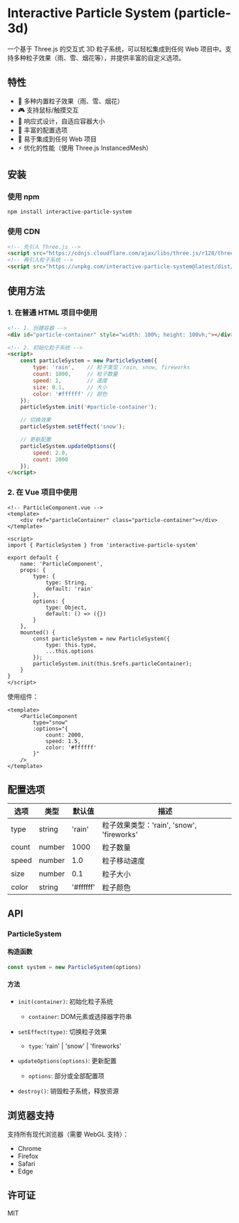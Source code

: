 # Interactive Particle System (particle-3d)

一个基于 Three.js 的交互式 3D 粒子系统，可以轻松集成到任何 Web 项目中。支持多种粒子效果（雨、雪、烟花等），并提供丰富的自定义选项。

## 特性

- 🎨 多种内置粒子效果（雨、雪、烟花）
- 🎮 支持鼠标/触摸交互
- 📱 响应式设计，自适应容器大小
- 🔧 丰富的配置选项
- 🎯 易于集成到任何 Web 项目
- ⚡ 优化的性能（使用 Three.js InstancedMesh）

## 安装

### 使用 npm

```bash
npm install interactive-particle-system
```

### 使用 CDN

```html
<!-- 先引入 Three.js -->
<script src="https://cdnjs.cloudflare.com/ajax/libs/three.js/r128/three.min.js"></script>
<!-- 再引入粒子系统 -->
<script src="https://unpkg.com/interactive-particle-system@latest/dist/particle-system.min.js"></script>
```

## 使用方法

### 1. 在普通 HTML 项目中使用

```html
<!-- 1. 创建容器 -->
<div id="particle-container" style="width: 100%; height: 100vh;"></div>

<!-- 2. 初始化粒子系统 -->
<script>
    const particleSystem = new ParticleSystem({
        type: 'rain',    // 粒子类型：rain, snow, fireworks
        count: 1000,     // 粒子数量
        speed: 1,        // 速度
        size: 0.1,       // 大小
        color: '#ffffff' // 颜色
    });
    particleSystem.init('#particle-container');

    // 切换效果
    particleSystem.setEffect('snow');

    // 更新配置
    particleSystem.updateOptions({
        speed: 2.0,
        count: 2000
    });
</script>
```

### 2. 在 Vue 项目中使用

```vue
<!-- ParticleComponent.vue -->
<template>
    <div ref="particleContainer" class="particle-container"></div>
</template>

<script>
import { ParticleSystem } from 'interactive-particle-system'

export default {
    name: 'ParticleComponent',
    props: {
        type: {
            type: String,
            default: 'rain'
        },
        options: {
            type: Object,
            default: () => ({})
        }
    },
    mounted() {
        const particleSystem = new ParticleSystem({
            type: this.type,
            ...this.options
        });
        particleSystem.init(this.$refs.particleContainer);
    }
}
</script>
```

使用组件：
```vue
<template>
    <ParticleComponent 
        type="snow"
        :options="{
            count: 2000,
            speed: 1.5,
            color: '#ffffff'
        }"
    />
</template>
```

## 配置选项

| 选项 | 类型 | 默认值 | 描述 |
|------|------|--------|------|
| type | string | 'rain' | 粒子效果类型：'rain', 'snow', 'fireworks' |
| count | number | 1000 | 粒子数量 |
| speed | number | 1.0 | 粒子移动速度 |
| size | number | 0.1 | 粒子大小 |
| color | string | '#ffffff' | 粒子颜色 |

## API

### ParticleSystem

#### 构造函数
```javascript
const system = new ParticleSystem(options)
```

#### 方法

- `init(container)`: 初始化粒子系统
  - `container`: DOM元素或选择器字符串

- `setEffect(type)`: 切换粒子效果
  - `type`: 'rain' | 'snow' | 'fireworks'

- `updateOptions(options)`: 更新配置
  - `options`: 部分或全部配置项

- `destroy()`: 销毁粒子系统，释放资源

## 浏览器支持

支持所有现代浏览器（需要 WebGL 支持）：
- Chrome
- Firefox
- Safari
- Edge

## 许可证

MIT